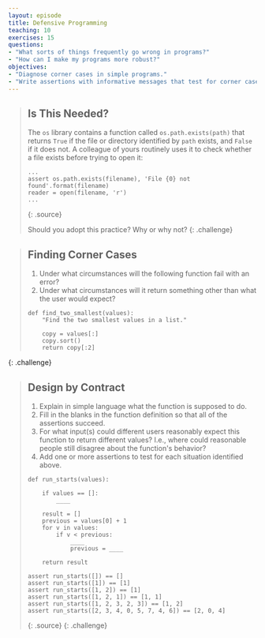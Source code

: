 ```yaml
---
layout: episode
title: Defensive Programming
teaching: 10
exercises: 15
questions:
- "What sorts of things frequently go wrong in programs?"
- "How can I make my programs more robust?"
objectives:
- "Diagnose corner cases in simple programs."
- "Write assertions with informative messages that test for corner cases in simple programs."
---
```

> ## Is This Needed?
> 
> The `os` library contains a function called `os.path.exists(path)`
> that returns `True` if the file or directory identified by `path` exists,
> and `False` if it does not.
> A colleague of yours routinely uses it to check whether a file exists
> before trying to open it:
> 
> ~~~
> ...
> assert os.path.exists(filename), 'File {0} not found'.format(filename)
> reader = open(filename, 'r')
> ...
> ~~~
> {: .source}
> 
> Should you adopt this practice?
> Why or why not?
{: .challenge}

> ## Finding Corner Cases
> 
> 1. Under what circumstances will the following function fail with an error?
> 2. Under what circumstances will it return something other than what the user would expect?
> 
> ~~~
> def find_two_smallest(values):
>     "Find the two smallest values in a list."
> 
>     copy = values[:]
>     copy.sort()
>     return copy[:2]
> ~~~
{: .challenge}

> ## Design by Contract
> 
> 1. Explain in simple language what the function is supposed to do.
> 2. Fill in the blanks in the function definition so that all of the assertions succeed.
> 3. For what input(s) could different users reasonably expect this function to return different values?
>    I.e., where could reasonable people still disagree about the function's behavior?
> 4. Add one or more assertions to test for each situation identified above.
> 
> ~~~
> def run_starts(values):
> 
>     if values == []:
>         ____
> 
>     result = []
>     previous = values[0] + 1
>     for v in values:
>         if v < previous:
>             ____
>             previous = ____
> 
>     return result
> 
> assert run_starts([]) == []
> assert run_starts([1]) == [1]
> assert run_starts([1, 2]) == [1]
> assert run_starts([1, 2, 1]) == [1, 1]
> assert run_starts([1, 2, 3, 2, 3]) == [1, 2]
> assert run_starts([2, 3, 4, 0, 5, 7, 4, 6]) == [2, 0, 4]
> ~~~
> {: .source}
{: .challenge}
